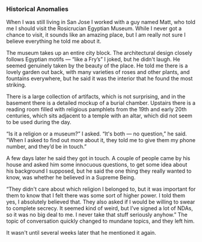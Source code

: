 ### Historical Anomalies

When I was still living in San Jose I worked with a guy named Matt, who told me I should visit
the Rosicrucian Egyptian Museum. While I never got a chance to visit, it sounds like an amazing place, but I am really not sure
I believe everything he told me about it.

The museum takes up an entire city block. The architectural design closely follows Egyptian
motifs — “like a Fry’s” I joked, but he didn't laugh. He seemed genuinely taken by the beauty
of the place. He told me there is a lovely garden out back, with many varieties of roses and
other plants, and fountains everywhere, but he said it was the interior that he found the most
striking.

There is a large collection of artifacts, which is not surprising, and in the basement there
is a detailed mockup of a burial chamber. Upstairs there is a reading room filled with religious
pamphlets from the 19th and early 20th centuries, which sits adjacent to a temple with an altar,
which did not seem to be used during the day.

“Is it a religion or a museum?” I asked. “It's both — no question,” he said. ”When I asked
to find out more about it, they told me to give them my phone number, and they’d be in touch.”

A few days later he said they got in touch. A couple of people came by his house and asked him
some innocuous questions, to get some idea about his background I supposed, but he said the one
thing they really wanted to know, was whether he believed in a Supreme Being.

“They didn't care about which religion I belonged to, but it was important for them to know
that I felt there was some sort of higher power. I told them yes, I absolutely believed that.
They also asked if I would be willing to swear to complete secrecy. It seemed kind of weird,
but I’ve signed a lot of NDAs, so it was no big deal to me. I never take that stuff seriously
anyhow.” The topic of conversation quickly changed to mundane topics, and they left him.

It wasn't until several weeks later that he mentioned it again.
